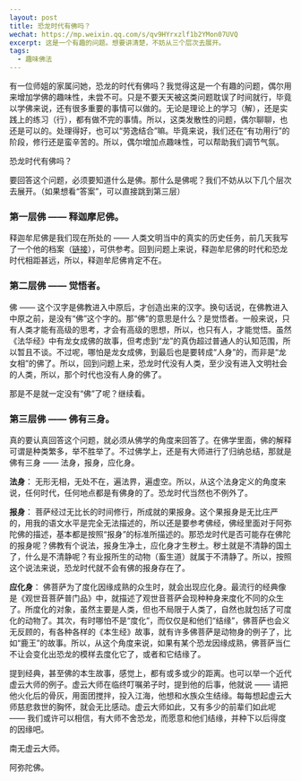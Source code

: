 ```yaml
---
layout: post
title: 恐龙时代有佛吗？
wechat: https://mp.weixin.qq.com/s/qv9HYrxzlf1b2YMon07UVQ
excerpt: 这是一个有趣的问题。想要讲清楚，不妨从三个层次去展开。
tags:
  - 趣味佛法
---
```


有一位师姐的家属问她，恐龙的时代有佛吗？我觉得这是一个有趣的问题，偶尔用来增加学佛的趣味性，未尝不可。只是不要天天被这类问题耽误了时间就行，毕竟以学佛来说，还有很多重要的事情可以做的。无论是理论上的学习（解），还是实践上的练习（行），都有做不完的事情。所以，这类发散性的问题，偶尔聊聊，也还是可以的。处理得好，也可以“劳逸结合”嘛。毕竟来说，我们还在“有功用行”的阶段，修行还是蛮辛苦的。所以，偶尔增加点趣味性，可以帮助我们调节气氛。

恐龙时代有佛吗？

要回答这个问题，必须要知道什么是佛。那什么是佛呢？我们不妨从以下几个层次去展开。（如果想看“答案”，可以直接跳到第三层）

### 第一层佛 —— 释迦摩尼佛。

释迦牟尼佛是我们现在所处的 —— 人类文明当中的真实的历史任务，前几天我写了一个他的档案（[链接](https://mp.weixin.qq.com/s/RTYR1B8gD7a04x0c8ocW8g)），可供参考。回到问题上来说，释迦牟尼佛的时代和恐龙时代相距甚远，所以，释迦牟尼佛肯定不在。

### 第二层佛 —— 觉悟者。

佛 —— 这个汉字是佛教进入中原后，才创造出来的汉字。换句话说，在佛教进入中原之前，是没有“佛”这个字的。那“佛”的意思是什么？是觉悟者。一般来说，只有人类才能有高级的思考，才会有高级的思想，所以，也只有人，才能觉悟。虽然《法华经》中有龙女成佛的故事，但考虑到“龙”的真伪超过普通人的认知范围，所以暂且不谈。不过呢，哪怕是龙女成佛，到最后也是要转成“人身”的，而非是“龙女相”的佛了。所以，回到问题上来，恐龙时代没有人类，至少没有进入文明社会的人类，所以，那个时代也没有人身的佛了。

那是不是就一定没有“佛”了呢？继续看。

### 第三层佛 —— 佛有三身。

真的要认真回答这个问题，就必须从佛学的角度来回答了。在佛学里面，佛的解释可谓是种类繁多，举不胜举了。不过佛学上，还是有大师进行了归纳总结，那就是佛有三身 —— 法身，报身，应化身。

**法身**： 无形无相，无处不在，遍法界，遍虚空。所以，从这个法身定义的角度来说，任何时代，任何地点都是有佛身的了。恐龙时代当然也不例外了。 

**报身**： 菩萨经过无比长的时间修行，所成就的果报身。这个果报身是无比庄严的，用我的语文水平是完全无法描述的，所以还是要参考佛经，佛经里面对于阿弥陀佛的描述，基本都是按照“报身”的标准所描述的。那恐龙时代是否可能存在佛陀的报身呢？佛教有个说法，报身生净土，应化身才生秽土。秽土就是不清静的国土了，什么是不清静呢？有业报所生的动物（畜生道）就属于不清静了。所以，按照这个说法来说，恐龙时代就不会有佛的报身存在了。

**应化身**： 佛菩萨为了度化因缘成熟的众生时，就会出现应化身。最流行的经典像是《观世音菩萨普门品》中，就描述了观世音菩萨会现种种身来度化不同的众生了。所度化的对象，虽然主要是人类，但也不局限于人类了，自然也就包括了可度化的动物了。其次，有时哪怕不是“度化”，而仅仅是和他们“结缘”，佛菩萨也会义无反顾的，有各种各样的《本生经》故事，就有许多佛菩萨是动物身的例子了，比如“鹿王”的故事。所以，从这个角度来说，如果有某个恐龙因缘成熟，佛菩萨当仁不让会变化出恐龙的模样去度化它了，或者和它结缘了。

提到经典，甚至佛的本生故事，感觉上，都有或多或少的距离。也可以举一个近代虚云大师的例子。虚云大师在临终叮嘱弟子时，提到他的后事，他就说 —— 请把他火化后的骨灰，用面团搅拌，投入江海，他想和水族众生结缘。每每想起虚云大师慈悲救世的胸怀，就会无比感动。虚云大师如此，又有多少的前辈们如此呢 —— 我们或许可以相信，有大师不舍恐龙，而愿意和他们结缘，并种下以后得度的因缘吧。


南无虚云大师。

阿弥陀佛。

